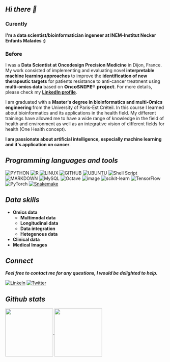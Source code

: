 
## ***Hi there 👋***
### Curently
<b> I'm a data scientist/bioinformatician ingeneer at INEM-Institut Necker Enfants Malades :)</b>
### Before 
I was a <b>Data Scientist at Oncodesign Precision Medicine</b> in Dijon, France. My work consisted of implementing and evaluating novel <b>interpretable machine learning approaches</b> to improve the <b>identification of new therapeutic targets</b> for patients resistance to anti-cancer treatment using <b>multi-omics data</b> based on 𝗢𝗻𝗰𝗼𝗦𝗡𝗜𝗣𝗘® 𝗽𝗿𝗼𝗷𝗲𝗰𝘁. For more details, please check my <b>[LinkedIn profile](https://www.linkedin.com/in/lamine-toure/)</b>.
 
I am graduated with a <b>Master's degree in bioinformatics and multi-Omics engineering </b> from the University of Paris-Est Créteil. In this course I learned about bioinformatics and its applications in the health field. My different trainings have allowed me to have a wide range of knowledge in the field of health and environment as well as an integrative vision of different fields for health (One Health concept). 

<b>I am passionate about artificial intelligence, especially machine learning and it's application on cancer</b>. 

## ***Programming languages and tools***
![PYTHON](https://img.shields.io/badge/Python-14354C?style=for-the-badge&logo=python&logoColor=white)
![R](https://img.shields.io/badge/R-276DC3?style=for-the-badge&logo=r&logoColor=white)
![LINUX](https://img.shields.io/badge/Linux-FCC624?style=for-the-badge&logo=linux&logoColor=white)
![GITHUB](https://img.shields.io/badge/github-%23121011.svg?style=for-the-badge&logo=github&logoColor=white)
![UBUNTU](https://img.shields.io/badge/Ubuntu-E95420?style=for-the-badge&logo=ubuntu&logoColor=white)
![Shell Script](https://img.shields.io/badge/shell_script-%23121011.svg?style=for-the-badge&logo=gnu-bash&logoColor=white)
![MARKDOWN](https://img.shields.io/badge/Markdown-000000?style=for-the-badge&logo=markdown&logoColor=white)
![MySQL](https://img.shields.io/badge/MySQL-00000F?style=for-the-badge&logo=mysql&logoColor=white)
![Octave](https://img.shields.io/badge/OCTAVE-darkblue?style=for-the-badge&logo=octave&logoColor=fcd683)
![image](https://user-images.githubusercontent.com/93058160/222747654-8a29430b-394c-4589-b888-da16002ab66c.png)
![scikit-learn](https://img.shields.io/badge/scikit--learn-%23F7931E.svg?style=for-the-badge&logo=scikit-learn&logoColor=white)
![TensorFlow](https://img.shields.io/badge/TensorFlow-%23FF6F00.svg?style=for-the-badge&logo=TensorFlow&logoColor=white)
![PyTorch](https://img.shields.io/badge/PyTorch-%23EE4C2C.svg?style=for-the-badge&logo=PyTorch&logoColor=white)
[![Snakemake](https://img.shields.io/badge/snakemake-≥5.6.0-brightgreen.svg?style=flat)](https://snakemake.readthedocs.io)


## ***Data skills***
+ <b>Omics data</b>
  - <b>Multimodal data</b>
  - <b>Longitudinal data</b>
  - <b>Data integration</b> 
  - <b>Hetegenous data</b> 
+ <b>Clinical data</b> 
+ <b>Medical Images</b>

## ***Connect***

***Feel free to contact me for any questions, I would be delighted to help.***

[![LinkeIn](https://img.shields.io/badge/LinkedIn-0077B5?style=for-the-badge&logo=linkedin&logoColor=white)](https://www.linkedin.com/in/lamine-toure/)         [![Twitter](https://img.shields.io/badge/Twitter-1DA1F2?style=for-the-badge&logo=twitter&logoColor=white)](https://twitter.com/ltoure_officiel) 

## ***Github stats***
<a href="https://github.com/anuraghazra/github-readme-stats">
  <img align="center" height="150em" src="https://github-readme-stats.vercel.app/api?username=LamineTourelab&show_icons=true&theme=radical" />
</a>

<a href="https://github.com/anuraghazra/github-readme-stats">
  <img align="center" height="150em" src="https://github-readme-stats.vercel.app/api/top-langs/?username=LamineTourelab&layout=compact&theme=radical" />
</a>

